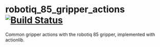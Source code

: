 # robotiq_85_gripper_actions [![Build Status](https://api.travis-ci.org/GT-RAIL/robotiq_85_gripper_actions.png)](https://travis-ci.org/GT-RAIL/robotiq_85_gripper_actions)
Common gripper actions with the robotiq 85 gripper, implemented with actionlib.
